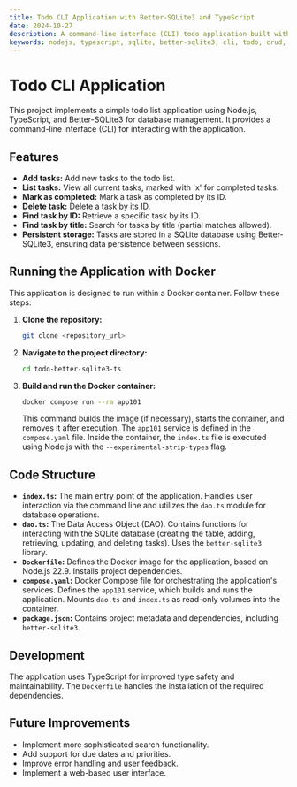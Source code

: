 ```yaml
---
title: Todo CLI Application with Better-SQLite3 and TypeScript
date: 2024-10-27
description: A command-line interface (CLI) todo application built with Node.js, TypeScript, and Better-SQLite3, demonstrating basic CRUD operations and database interaction.
keywords: nodejs, typescript, sqlite, better-sqlite3, cli, todo, crud, docker, docker compose
---
```


# Todo CLI Application

This project implements a simple todo list application using Node.js, TypeScript, and Better-SQLite3 for database management. It provides a command-line interface (CLI) for interacting with the application.

## Features

- **Add tasks:** Add new tasks to the todo list.
- **List tasks:** View all current tasks, marked with 'x' for completed tasks.
- **Mark as completed:** Mark a task as completed by its ID.
- **Delete task:** Delete a task by its ID.
- **Find task by ID:** Retrieve a specific task by its ID.
- **Find task by title:** Search for tasks by title (partial matches allowed).
- **Persistent storage:** Tasks are stored in a SQLite database using Better-SQLite3, ensuring data persistence between sessions.

## Running the Application with Docker

This application is designed to run within a Docker container.  Follow these steps:

1. **Clone the repository:**
   ```bash
   git clone <repository_url>
   ```

2. **Navigate to the project directory:**
   ```bash
   cd todo-better-sqlite3-ts
   ```

3. **Build and run the Docker container:**
   ```bash
   docker compose run --rm app101
   ```
   This command builds the image (if necessary), starts the container, and removes it after execution. The `app101` service is defined in the `compose.yaml` file.  Inside the container, the `index.ts` file is executed using Node.js with the `--experimental-strip-types` flag.


## Code Structure

- **`index.ts`:** The main entry point of the application. Handles user interaction via the command line and utilizes the `dao.ts` module for database operations.
- **`dao.ts`:** The Data Access Object (DAO). Contains functions for interacting with the SQLite database (creating the table, adding, retrieving, updating, and deleting tasks). Uses the `better-sqlite3` library.
- **`Dockerfile`:** Defines the Docker image for the application, based on Node.js 22.9. Installs project dependencies.
- **`compose.yaml`:**  Docker Compose file for orchestrating the application's services.  Defines the `app101` service, which builds and runs the application.  Mounts `dao.ts` and `index.ts` as read-only volumes into the container.
- **`package.json`:**  Contains project metadata and dependencies, including `better-sqlite3`.


## Development

The application uses TypeScript for improved type safety and maintainability.  The `Dockerfile` handles the installation of the required dependencies.

## Future Improvements

- Implement more sophisticated search functionality.
- Add support for due dates and priorities.
- Improve error handling and user feedback.
- Implement a web-based user interface.